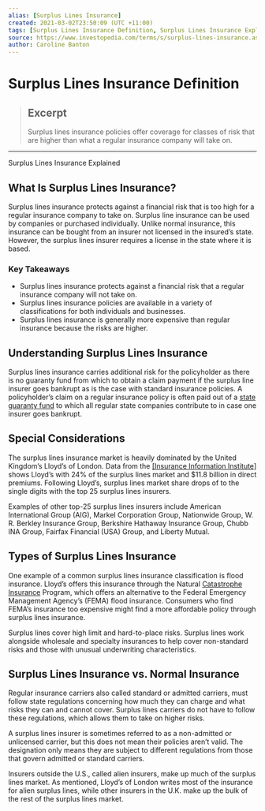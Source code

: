 ```yaml
---
alias: [Surplus Lines Insurance]
created: 2021-03-02T23:50:09 (UTC +11:00)
tags: [Surplus Lines Insurance Definition, Surplus Lines Insurance Explained]
source: https://www.investopedia.com/terms/s/surplus-lines-insurance.asp
author: Caroline Banton
---
```


# Surplus Lines Insurance Definition

> ## Excerpt
> Surplus lines insurance policies offer coverage for classes of risk that are higher than what a regular insurance company will take on.

---

Surplus Lines Insurance Explained
## What Is Surplus Lines Insurance?

Surplus lines insurance protects against a financial risk that is too high for a regular insurance company to take on. Surplus line insurance can be used by companies or purchased individually. Unlike normal insurance, this insurance can be bought from an insurer not licensed in the insured’s state. However, the surplus lines insurer requires a license in the state where it is based.

### Key Takeaways

-   Surplus lines insurance protects against a financial risk that a regular insurance company will not take on.
-   Surplus lines insurance policies are available in a variety of classifications for both individuals and businesses.
-   Surplus lines insurance is generally more expensive than regular insurance because the risks are higher.

## Understanding Surplus Lines Insurance

Surplus lines insurance carries additional risk for the policyholder as there is no guaranty fund from which to obtain a claim payment if the surplus line insurer goes bankrupt as is the case with standard insurance policies. A policyholder’s claim on a regular insurance policy is often paid out of a [state guaranty fund](https://www.investopedia.com/terms/s/stateguarantyfund.asp) to which all regular state companies contribute to in case one insurer goes bankrupt.

## Special Considerations

The surplus lines insurance market is heavily dominated by the United Kingdom’s Lloyd’s of London. Data from the [[Insurance Information Institute]](https://www.iii.org/publications/a-firm-foundation-how-insurance-supports-the-economy/driving-economic-progress/surplus-lines) shows Lloyd’s with 24% of the surplus lines market and $11.8 billion in direct premiums. Following Lloyd’s, surplus lines market share drops of to the single digits with the top 25 surplus lines insurers.

Examples of other top-25 surplus lines insurers include American International Group (AIG), Markel Corporation Group, Nationwide Group, W. R. Berkley Insurance Group, Berkshire Hathaway Insurance Group, Chubb INA Group, Fairfax Financial (USA) Group, and Liberty Mutual.

## Types of Surplus Lines Insurance

One example of a common surplus lines insurance classification is flood insurance. Lloyd’s offers this insurance through the Natural [Catastrophe Insurance](https://www.investopedia.com/terms/c/catastrophe-insurance.asp) Program, which offers an alternative to the Federal Emergency Management Agency’s (FEMA) flood insurance. Consumers who find FEMA’s insurance too expensive might find a more affordable policy through surplus lines insurance.

Surplus lines cover high limit and hard-to-place risks. Surplus lines work alongside wholesale and specialty insurances to help cover non-standard risks and those with unusual underwriting characteristics.

## Surplus Lines Insurance vs. Normal Insurance

Regular insurance carriers also called standard or admitted carriers, must follow state regulations concerning how much they can charge and what risks they can and cannot cover. Surplus lines carriers do not have to follow these regulations, which allows them to take on higher risks.

A surplus lines insurer is sometimes referred to as a non-admitted or unlicensed carrier, but this does not mean their policies aren’t valid. The designation only means they are subject to different regulations from those that govern admitted or standard carriers.

Insurers outside the U.S., called alien insurers, make up much of the surplus lines market. As mentioned, Lloyd’s of London writes most of the insurance for alien surplus lines, while other insurers in the U.K. make up the bulk of the rest of the surplus lines market.
